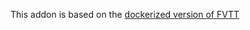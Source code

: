 This addon is based on the [dockerized version of FVTT](https://github.com/felddy/foundryvtt-docker) 
